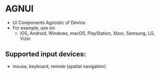 # AGNUI

- UI Components Agnostic of Device.
- For example, use on:
  - iOS, Android, Windows, macOS, PlayStation, Xbox, Samsung, LG, Vizio

## Supported input devices:

- mouse, keyboard, remote (spatial navigation)
